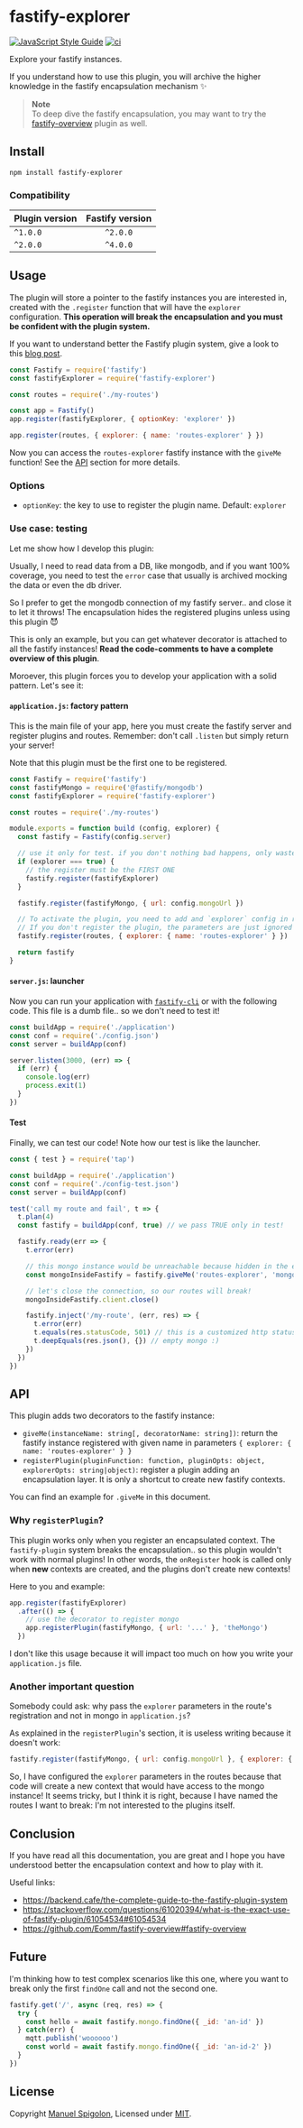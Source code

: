 # fastify-explorer

[![JavaScript Style Guide](https://img.shields.io/badge/code_style-standard-brightgreen.svg)](https://standardjs.com)
[![ci](https://github.com/Eomm/fastify-explorer/actions/workflows/ci.yml/badge.svg)](https://github.com/Eomm/fastify-explorer/actions/workflows/ci.yml)

Explore your fastify instances.

If you understand how to use this plugin, you will archive the higher knowledge in the fastify encapsulation mechanism ✨

> **Note**  
> To deep dive the fastify encapsulation, you may want to try the [fastify-overview](https://github.com/Eomm/fastify-overview) plugin as well.

## Install

```
npm install fastify-explorer
```

### Compatibility

| Plugin version | Fastify version |
| ------------- |:---------------:|
| `^1.0.0` | `^2.0.0` |
| `^2.0.0` | `^4.0.0` |


## Usage

The plugin will store a pointer to the fastify instances you are interested in, created with the `.register` function that will have the `explorer` configuration.
__This operation will break the encapsulation and you must be confident with the plugin system.__

If you want to understand better the Fastify plugin system, give a look to this [blog post](https://backend.cafe/the-complete-guide-to-the-fastify-plugin-system).

```js
const Fastify = require('fastify')
const fastifyExplorer = require('fastify-explorer')

const routes = require('./my-routes')

const app = Fastify()
app.register(fastifyExplorer, { optionKey: 'explorer' })

app.register(routes, { explorer: { name: 'routes-explorer' } })
```

Now you can access the `routes-explorer` fastify instance with the `giveMe` function!
See the [API](#api) section for more details.

### Options

- `optionKey`: the key to use to register the plugin name. Default: `explorer`

### Use case: testing

Let me show how I develop this plugin:

Usually, I need to read data from a DB, like mongodb, and if you want 100% coverage, you need to
test the `error` case that usually is archived mocking the data or even the db driver.

So I prefer to get the mongodb connection of my fastify server.. and close it to let it throws!
The encapsulation hides the registered plugins unless using this plugin 😈

This is only an example, but you can get whatever decorator is attached to all the fastify instances!
**Read the code-comments to have a complete overview of this plugin**.

Moroever, this plugin forces you to develop your application with a solid pattern. Let's see it:

#### `application.js`: factory pattern

This is the main file of your app, here you must create the fastify server and register plugins and routes.
Remember: don't call `.listen` but simply return your server!

Note that this plugin must be the first one to be registered.


```js
const Fastify = require('fastify')
const fastifyMongo = require('@fastify/mongodb')
const fastifyExplorer = require('fastify-explorer')

const routes = require('./my-routes')

module.exports = function build (config, explorer) {
  const fastify = Fastify(config.server)

  // use it only for test. if you don't nothing bad happens, only waste of RAM
  if (explorer === true) {
    // the register must be the FIRST ONE
    fastify.register(fastifyExplorer)
  }

  fastify.register(fastifyMongo, { url: config.mongoUrl })

  // To activate the plugin, you need to add and `explorer` config in registration phase
  // If you don't register the plugin, the parameters are just ignored
  fastify.register(routes, { explorer: { name: 'routes-explorer' } })

  return fastify
}
```

#### `server.js`: launcher

Now you can run your application with [`fastify-cli`](https://github.com/fastify/fastify-cli/) or with the following code.
This file is a dumb file.. so we don't need to test it!

```js
const buildApp = require('./application')
const conf = require('./config.json') 
const server = buildApp(conf)

server.listen(3000, (err) => {
  if (err) {
    console.log(err)
    process.exit(1)
  }
})
```

#### Test

Finally, we can test our code!
Note how our test is like the launcher.

```js
const { test } = require('tap')

const buildApp = require('./application')
const conf = require('./config-test.json') 
const server = buildApp(conf)

test('call my route and fail', t => {
  t.plan(4)
  const fastify = buildApp(conf, true) // we pass TRUE only in test!

  fastify.ready(err => {
    t.error(err)

    // this mongo instance would be unreachable because hidden in the encapsulated context
    const mongoInsideFastify = fastify.giveMe('routes-explorer', 'mongo')

    // let's close the connection, so our routes will break!
    mongoInsideFastify.client.close()

    fastify.inject('/my-route', (err, res) => {
      t.error(err)
      t.equals(res.statusCode, 501) // this is a customized http status code
      t.deepEquals(res.json(), {}) // empty mongo :)
    })
  })
})
```


## API

This plugin adds two decorators to the fastify instance:

- `giveMe(instanceName: string[, decoratorName: string])`: return the fastify instance registered with given name in parameters `{ explorer: { name: 'routes-explorer' } }`
- `registerPlugin(pluginFunction: function, pluginOpts: object, explorerOpts: string|object)`: register a plugin adding an encapsulation layer. It is only a shortcut to create new fastify contexts.

You can find an example for `.giveMe` in this document.

### Why `registerPlugin`?

This plugin works only when you register an encapsulated context. The `fastify-plugin` system breaks the encapsulation.. so this plugin wouldn't work with normal plugins!
In other words, the `onRegister` hook is called only when **new** contexts are created, and the plugins don't create new contexts!

Here to you and example:

```js
app.register(fastifyExplorer)
  .after(() => {
    // use the decorator to register mongo
    app.registerPlugin(fastifyMongo, { url: '...' }, 'theMongo')
  })
```

I don't like this usage because it will impact too much on how you write your `application.js` file.


### Another important question

Somebody could ask: why pass the `explorer` parameters in the route's registration and not in mongo in `application.js`?

As explained in the `registerPlugin`'s section, it is useless writing because it doesn't work:

```js
fastify.register(fastifyMongo, { url: config.mongoUrl }, { explorer: { name: 'mongo-code' } })
```

So, I have configured the `explorer` parameters in the routes because that code will create a new context that would have access to the mongo instance!
It seems tricky, but I think it is right, because I have named the routes I want to break: I'm not interested to the plugins itself.


## Conclusion

If you have read all this documentation, you are great and I hope you have understood better the encapsulation context and how to play with it.

Useful links:

- https://backend.cafe/the-complete-guide-to-the-fastify-plugin-system
- https://stackoverflow.com/questions/61020394/what-is-the-exact-use-of-fastify-plugin/61054534#61054534
- https://github.com/Eomm/fastify-overview#fastify-overview


## Future

I'm thinking how to test complex scenarios like this one, where you want to break only the first `findOne` call and not the second one.

```js
fastify.get('/', async (req, res) => {
  try {
    const hello = await fastify.mongo.findOne({ _id: 'an-id' })
  } catch(err) {
    mqtt.publish('woooooo')
    const world = await fastify.mongo.findOne({ _id: 'an-id-2' })
  }
})
```


## License

Copyright [Manuel Spigolon](https://github.com/Eomm), Licensed under [MIT](./LICENSE).
